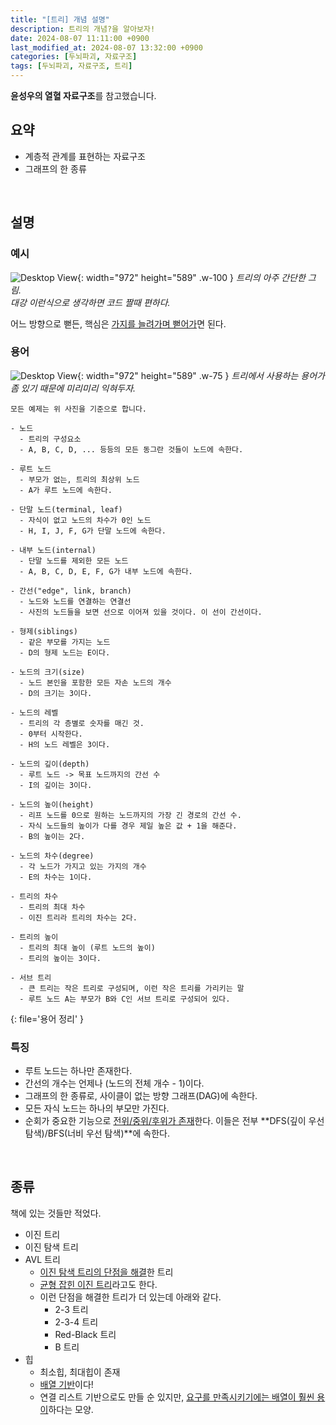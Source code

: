 ```yaml
---
title: "[트리] 개념 설명"
description: 트리의 개념?을 알아보자!
date: 2024-08-07 11:11:00 +0900
last_modified_at: 2024-08-07 13:32:00 +0900
categories: [두뇌파괴, 자료구조]
tags: [두뇌파괴, 자료구조, 트리]
---
```


**윤성우의 열혈 자료구조**를 참고했습니다.

## 요약
- 계층적 관계를 표현하는 자료구조
- 그래프의 한 종류
<br>


## 설명

### 예시
![Desktop View](https://lh3.googleusercontent.com/pw/AP1GczMLJ6-qstSA6UMxAYzEXA0DLUPV_TGkekgJ2HXDnqsHn5qEYzQNv_46I1ZehT7u1BQs65ex33YeG9_7o3_sg1UzbkpxhK82fXN_1m5hf8OQPJlf3po=w2400){: width="972" height="589" .w-100 }
_트리의 아주 간단한 그림.<br>대강 이런식으로 생각하면 코드 짤때 편하다._

어느 방향으로 뻗든, 핵심은 <ins>가지를 늘려가며 뻗어가</ins>면 된다.

### 용어
![Desktop View](https://lh3.googleusercontent.com/pw/AP1GczOp1QEeSwvdwLqKq_Kp8p3W8XRTKyRDLKhT_zeRwmo6btbKwn3yX1MxSHlAm8o8FlOx6SipqRxPrsC22SKCAUFb3_GywTp1kRcoPj9XHT7lUQnc2hk=w2400){: width="972" height="589" .w-75 }
_트리에서 사용하는 용어가 좀 있기 때문에 미리미리 익혀두자._

```
모든 예제는 위 사진을 기준으로 합니다.

- 노드
  - 트리의 구성요소
  - A, B, C, D, ... 등등의 모든 동그란 것들이 노드에 속한다.

- 루트 노드
  - 부모가 없는, 트리의 최상위 노드
  - A가 루트 노드에 속한다.

- 단말 노드(terminal, leaf)
  - 자식이 없고 노드의 차수가 0인 노드
  - H, I, J, F, G가 단말 노드에 속한다.

- 내부 노드(internal)
  - 단말 노드를 제외한 모든 노드
  - A, B, C, D, E, F, G가 내부 노드에 속한다.

- 간선("edge", link, branch)
  - 노드와 노드를 연결하는 연결선
  - 사진의 노드들을 보면 선으로 이어져 있을 것이다. 이 선이 간선이다.

- 형제(siblings)
  - 같은 부모를 가지는 노드
  - D의 형제 노드는 E이다.

- 노드의 크기(size)
  - 노드 본인을 포함한 모든 자손 노드의 개수
  - D의 크기는 3이다.

- 노드의 레벨
  - 트리의 각 층별로 숫자를 매긴 것.
  - 0부터 시작한다.
  - H의 노드 레벨은 3이다.

- 노드의 깊이(depth)
  - 루트 노드 -> 목표 노드까지의 간선 수
  - I의 깊이는 3이다.

- 노드의 높이(height)
  - 리프 노드를 0으로 원하는 노드까지의 가장 긴 경로의 간선 수.
  - 자식 노드들의 높이가 다를 경우 제일 높은 값 + 1을 해준다.
  - B의 높이는 2다.

- 노드의 차수(degree)
  - 각 노드가 가지고 있는 가지의 개수
  - E의 차수는 1이다.

- 트리의 차수
  - 트리의 최대 차수
  - 이진 트리라 트리의 차수는 2다.

- 트리의 높이
  - 트리의 최대 높이 (루트 노드의 높이)
  - 트리의 높이는 3이다.

- 서브 트리
  - 큰 트리는 작은 트리로 구성되며, 이런 작은 트리를 가리키는 말
  - 루트 노드 A는 부모가 B와 C인 서브 트리로 구성되어 있다.
```
{: file='용어 정리' }

### 특징
- 루트 노드는 하나만 존재한다.
- 간선의 개수는 언제나 (노드의 전체 개수 - 1)이다.
- 그래프의 한 종류로, 사이클이 없는 방향 그래프(DAG)에 속한다.
- 모든 자식 노드는 하나의 부모만 가진다.
- 순회가 중요한 기능으로 <ins>전위/중위/후위가 존재</ins>한다. 이들은 전부 **DFS(깊이 우선 탐색)/BFS(너비 우선 탐색)**에 속한다.
<br>


## 종류
책에 있는 것들만 적었다.
- 이진 트리
- 이진 탐색 트리
- AVL 트리
  - <ins>이진 탐색 트리의 단점을 해결</ins>한 트리
  - <ins>균형 잡힌 이진 트리</ins>라고도 한다.
  - 이런 단점을 해결한 트리가 더 있는데 아래와 같다.
    - 2-3 트리
    - 2-3-4 트리
    - Red-Black 트리
    - B 트리
- 힙
  - 최소힙, 최대힙이 존재
  - <ins>배열 기반</ins>이다!
  - 연결 리스트 기반으로도 만들 순 있지만, <ins>요구를 만족시키기에는 배열이 훨씬 용이</ins>하다는 모양.